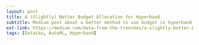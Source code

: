 ```yaml
---
layout: post
title: A (Slightly) Better Budget Allocation for Hyperband
subtitle: Medium post about a better method to use budget in hyperband
ext-link: https://medium.com/data-from-the-trenches/a-slightly-better-budget-allocation-for-hyperband-bbd45af14481
tags: [Dataiku, AutoML, Hyperband]
---
```



